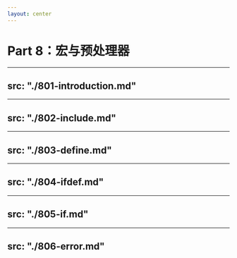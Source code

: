 ```yaml
---
layout: center
---
```


# Part 8：宏与预处理器

---
src: "./801-introduction.md"
---

---
src: "./802-include.md"
---

---
src: "./803-define.md"
---

---
src: "./804-ifdef.md"
---

---
src: "./805-if.md"
---

---
src: "./806-error.md"
---